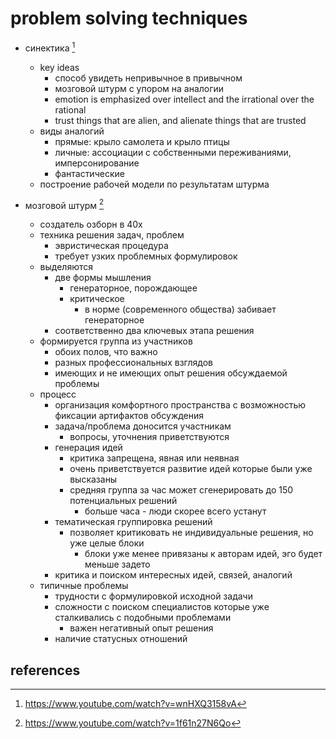 # problem solving techniques

- синектика [^1]
    - key ideas
      - способ увидеть непривычное в привычном
      - мозговой штурм с упором на аналогии
      - emotion is emphasized over intellect and the irrational over the rational
      - trust things that are alien, and alienate things that are trusted
    - виды аналогий
      - прямые: крыло самолета и крыло птицы
      - личные: ассоциации с собственными переживаниями, имперсонирование
      - фантастические
    - построение рабочей модели по результатам штурма

- мозговой штурм [^2]
    - создатель озборн в 40х
    - техника решения задач, проблем
      - эвристическая процедура
      - требует узких проблемных формулировок
    - выделяются 
      - две формы мышления
        - генераторное, порождающее
        - критическое
          - в норме (современного общества) забивает генераторное
      - соответственно два ключевых этапа решения
    - формируется группа из участников
      - обоих полов, что важно
      - разных профессиональных взглядов
      - имеющих и не имеющих опыт решения обсуждаемой проблемы
    - процесс
      - организация комфортного пространства с возможностью фиксации артифактов обсуждения
      - задача/проблема доносится участникам
        - вопросы, уточнения приветствуются
      - генерация идей
        - критика запрещена, явная или неявная
        - очень приветствуется развитие идей которые были уже высказаны
        - средняя группа за час может сгенерировать до 150 потенциальных решений
          - больше часа - люди скорее всего устанут
      - тематическая группировка решений
        - позволяет критиковать не индивидуальные решения, но уже целые блоки
          - блоки уже менее привязаны к авторам идей, эго будет меньше задето
      - критика и поиском интересных идей, связей, аналогий
    - типичные проблемы
      - трудности с формулировкой исходной задачи
      - сложности с поиском специалистов которые уже сталкивались с подобными проблемами
        - важен негативный опыт решения
      - наличие статусных отношений


## references

[^1]: https://www.youtube.com/watch?v=wnHXQ3158vA
[^2]: https://www.youtube.com/watch?v=1f61n27N6Qo
